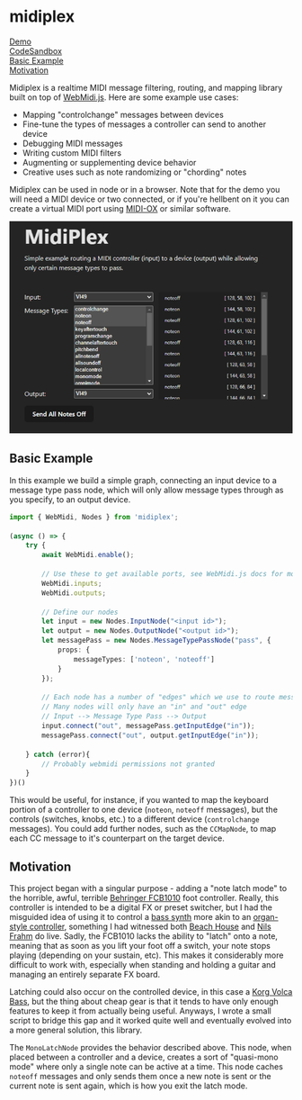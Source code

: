 # midiplex

[Demo](https://w9wnls-5173.csb.app/) \
[CodeSandbox](https://codesandbox.io/p/devbox/midiplex-w9wnls?file=%2Fsrc%2FApp.vue%3A77%2C25) \
[Basic Example](#basic-example) \
[Motivation](#motivation) 

Midiplex is a realtime MIDI message filtering, routing, and mapping library built on top of [WebMidi.js](https://github.com/djipco/webmidi). Here are some example use cases:
 - Mapping "controlchange" messages between devices
 - Fine-tune the types of messages a controller can send to another device
 - Debugging MIDI messages
 - Writing custom MIDI filters
 - Augmenting or supplementing device behavior
 - Creative uses such as note randomizing or "chording" notes

Midiplex can be used in node or in a browser. Note that for the demo you will need a MIDI device or two connected, or if you're hellbent on it you can create a virtual MIDI port using [MIDI-OX](http://www.midiox.com/) or similar software.

![example](example.png)

## Basic Example

In this example we build a simple graph, connecting an input device to a message type pass node, which will only allow message types through as you specify, to an output device.

```typescript
import { WebMidi, Nodes } from 'midiplex';

(async () => {
    try {
        await WebMidi.enable();

        // Use these to get available ports, see WebMidi.js docs for more info 
        WebMidi.inputs;
        WebMidi.outputs;

        // Define our nodes
        let input = new Nodes.InputNode("<input id>");
        let output = new Nodes.OutputNode("<output id>");
        let messagePass = new Nodes.MessageTypePassNode("pass", {
            props: {
                messageTypes: ['noteon', 'noteoff']
            }
        });

        // Each node has a number of "edges" which we use to route messages
        // Many nodes will only have an "in" and "out" edge
        // Input --> Message Type Pass --> Output
        input.connect("out", messagePass.getInputEdge("in"));
        messagePass.connect("out", output.getInputEdge("in"));

    } catch (error){
        // Probably webmidi permissions not granted
    }
})()
```

This would be useful, for instance, if you wanted to map the keyboard portion of a controller to one device (`noteon`, `noteoff` messages), but the controls (switches, knobs, etc.) to a different device (`controlchange` messages). You could add further nodes, such as the `CCMapNode`, to map each CC message to it's counterpart on the target device.

## Motivation

This project began with a singular purpose - adding a "note latch mode" to the horrible, awful, terrible [Behringer FCB1010](https://www.behringer.com/product.html?modelCode=P0089) foot controller. Really, this controller is intended to be a digital FX or preset switcher, but I had the misguided idea of using it to control a [bass synth](https://www.korg.com/us/products/dj/volca_bass/) more akin to an [organ-style controller](https://www.sweetwater.com/store/detail/MP113--studiologic-mp-113-midi-pedal-controller), something I had witnessed both [Beach House](https://equipboard.com/pros/alex-scally) and [Nils Frahm](https://equipboard.com/pros/nils-frahm) do live. Sadly, the FCB1010 lacks the ability to "latch" onto a note, meaning that as soon as you lift your foot off a switch, your note stops playing (depending on your sustain, etc). This makes it considerably more difficult to work with, especially when standing and holding a guitar and managing an entirely separate FX board.

Latching could also occur on the controlled device, in this case a [Korg Volca Bass](https://www.korg.com/us/products/dj/volca_bass/), but the thing about cheap gear is that it tends to have only enough features to keep it from actually being useful. Anyways, I wrote a small script to bridge this gap and it worked quite well and eventually evolved into a more general solution, this library.

The `MonoLatchNode` provides the behavior described above. This node, when placed between a controller and a device, creates a sort of "quasi-mono mode" where only a single note can be active at a time. This node caches `noteoff` messages and only sends them once a new note is sent or the current note is sent again, which is how you exit the latch mode.